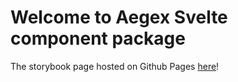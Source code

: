 # Welcome to Aegex Svelte component package
The storybook page hosted on Github Pages [here](https://viktorbozzay.github.io/aegex-components/?path=/docs/testcomponent--docs)!
